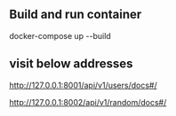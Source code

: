 ## Build and run container
docker-compose up --build

## visit below addresses
http://127.0.0.1:8001/api/v1/users/docs#/

http://127.0.0.1:8002/api/v1/random/docs#/
